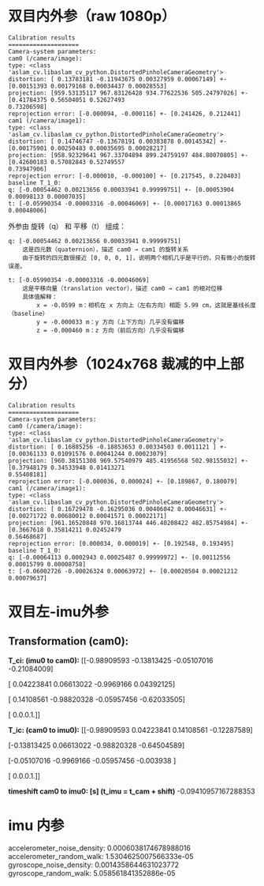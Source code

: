#  双目内外参（raw 1080p）

```
Calibration results
====================
Camera-system parameters:
cam0 (/camera/image):
type: <class 'aslam_cv.libaslam_cv_python.DistortedPinholeCameraGeometry'>
distortion: [ 0.13783181 -0.11943675 0.00327959 0.00067149] +- [0.00151393 0.00179168 0.00034437 0.00028553]
projection: [959.53135117 967.83126428 934.77622536 505.24797026] +- [0.41784375 0.56504051 0.52627493
0.73206598]
reprojection error: [-0.000094, -0.000116] +- [0.241426, 0.212441]
cam1 (/camera/image1):
type: <class 'aslam_cv.libaslam_cv_python.DistortedPinholeCameraGeometry'>
distortion: [ 0.14746747 -0.13678191 0.00383878 0.00145342] +- [0.00175901 0.00250483 0.00035695 0.00028217]
projection: [958.92329641 967.33704894 899.24759197 484.80070805] +- [0.42600183 0.57082843 0.52749557
0.73947906]
reprojection error: [-0.000010, -0.000100] +- [0.217545, 0.220403]
baseline T_1_0:
q: [-0.00054462 0.00213656 0.00033941 0.99999751] +- [0.00053904 0.00098133 0.00007035]
t: [-0.05990354 -0.00003316 -0.00046069] +- [0.00017163 0.00013865 0.00048006]
```

外参由 旋转（q） 和 平移（t） 组成：

    q: [-0.00054462 0.00213656 0.00033941 0.99999751]
        这是四元数（quaternion），描述 cam0 → cam1 的旋转关系
        由于旋转的四元数很接近 [0, 0, 0, 1]，说明两个相机几乎是平行的，只有微小的旋转误差。

    t: [-0.05990354 -0.00003316 -0.00046069]
        这是平移向量（translation vector），描述 cam0 → cam1 的相对位移
        具体值解释：
            x = -0.0599 m：相机在 x 方向上（左右方向）相距 5.99 cm，这就是基线长度（baseline）
            y = -0.000033 m：y 方向（上下方向）几乎没有偏移
            z = -0.000460 m：z 方向（前后方向）几乎没有偏移

#  双目内外参（1024x768 裁减的中上部分）
```
Calibration results
====================
Camera-system parameters:
cam0 (/camera/image):
type: <class 'aslam_cv.libaslam_cv_python.DistortedPinholeCameraGeometry'>
distortion: [ 0.16885256 -0.18853653 0.00334503 0.0011121 ] +- [0.00361133 0.01091576 0.00041244 0.00023079]
projection: [960.38151308 969.57540979 485.41956568 502.98155032] +- [0.37948179 0.34533948 0.01413271
0.55408181]
reprojection error: [-0.000036, 0.000024] +- [0.189867, 0.180079]
cam1 (/camera/image1):
type: <class 'aslam_cv.libaslam_cv_python.DistortedPinholeCameraGeometry'>
distortion: [ 0.16729478 -0.16295036 0.00406042 0.00046631] +- [0.00271722 0.00680012 0.00041571 0.00022171]
projection: [961.16520848 970.16813744 446.40208422 482.85754984] +- [0.3667618 0.35814211 0.02452479
0.56468687]
reprojection error: [0.000034, 0.000019] +- [0.192548, 0.193495]
baseline T_1_0:
q: [-0.00064113 0.0002943 0.00025487 0.99999972] +- [0.00112556 0.00015799 0.00008758]
t: [-0.06002726 -0.00026324 0.00063972] +- [0.00020504 0.00021212 0.00079637]
```
# 双目左-imu外参

Transformation (cam0):
-----------------------
**T_ci: (imu0 to cam0):**
[[-0.98909593 -0.13813425 -0.05107016 -0.21084009]

[ 0.04223841 0.06613022 -0.9969166 0.04392125]

[ 0.14108561 -0.98820328 -0.05957456 -0.62033505]

[ 0.0.0.1.]]

**T_ic: (cam0 to imu0):**
[[-0.98909593 0.04223841 0.14108561 -0.12287589]

[-0.13813425 0.06613022 -0.98820328 -0.64504589]

[-0.05107016 -0.9969166 -0.05957456 -0.003938 ]

[ 0.0.0.1.]]

**timeshift cam0 to imu0: [s] (t_imu = t_cam + shift)**
-0.09410957167288353

# imu 内参

  accelerometer_noise_density: 0.0006038174678988016
  accelerometer_random_walk: 1.5304625007566333e-05
  gyroscope_noise_density: 0.0014358644631023772
  gyroscope_random_walk: 5.058561841352886e-05

